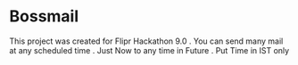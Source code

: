 # Bossmail
This project was created for Flipr Hackathon 9.0 . You can send many mail at any scheduled time . Just Now to  any time in Future . Put Time in  IST only 
